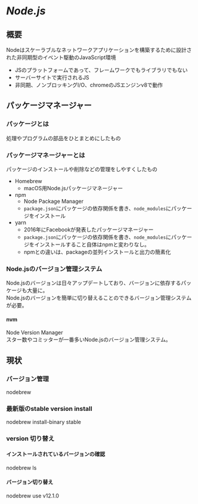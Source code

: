 # *Node.js*

## 概要

Nodeはスケーラブルなネットワークアプリケーションを構築するために設計された非同期型のイベント駆動のJavaScript環境

* JSのプラットフォームであって、フレームワークでもライブラリでもない
* サーバーサイトで実行されるJS
* 非同期、ノンブロッキングI/O、chromeのJSエンジンv8で動作


## パッケージマネージャー

### パッケージとは

処理やプログラムの部品をひとまとめにしたもの

### パッケージマネージャーとは

パッケージのインストールや削除などの管理をしやすくしたもの

* Homebrew
  - macOS用Node.jsパッケージマネージャー
* npm
  - Node Package Manager
  - `package.json`にパッケージの依存関係を書き、`node_modules`にパッケージをインストール
* yarn
  - 2016年にFacebookが発表したパッケージマネージャー
  - `package.json`にパッケージの依存関係を書き、`node_modules`にパッケージをインストールすること自体はnpmと変わりなし。
  - npmとの違いは、packageの並列インストールと出力の簡素化

### Node.jsのバージョン管理システム

Node.jsのバージョンは日々アップデートしており、バージョンに依存するパッケージも大量に。  
Node.jsのバージョンを簡単に切り替えることのできるバージョン管理システムが必要。

#### nvm

Node Version Manager  
スター数やコミッターが一番多いNode.jsのバージョン管理システム。

#### 

## 現状

### バージョン管理

nodebrew

### 最新版のstable version install

nodebrew install-binary stable

### version 切り替え

#### インストールされているバージョンの確認

nodebrew ls

#### バージョン切り替え

nodebrew use v12.1.0